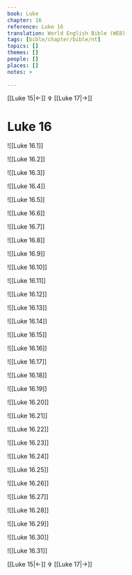 ```yaml
---
book: Luke
chapter: 16
reference: Luke 16
translation: World English Bible (WEB)
tags: [bible/chapter/bible/nt]
topics: []
themes: []
people: []
places: []
notes: >
  
---
```


[[Luke 15|<-]] ✞ [[Luke 17|->]]

# Luke 16

![[Luke 16.1]]

![[Luke 16.2]]

![[Luke 16.3]]

![[Luke 16.4]]

![[Luke 16.5]]

![[Luke 16.6]]

![[Luke 16.7]]

![[Luke 16.8]]

![[Luke 16.9]]

![[Luke 16.10]]

![[Luke 16.11]]

![[Luke 16.12]]

![[Luke 16.13]]

![[Luke 16.14]]

![[Luke 16.15]]

![[Luke 16.16]]

![[Luke 16.17]]

![[Luke 16.18]]

![[Luke 16.19]]

![[Luke 16.20]]

![[Luke 16.21]]

![[Luke 16.22]]

![[Luke 16.23]]

![[Luke 16.24]]

![[Luke 16.25]]

![[Luke 16.26]]

![[Luke 16.27]]

![[Luke 16.28]]

![[Luke 16.29]]

![[Luke 16.30]]

![[Luke 16.31]]

[[Luke 15|<-]] ✞ [[Luke 17|->]]
